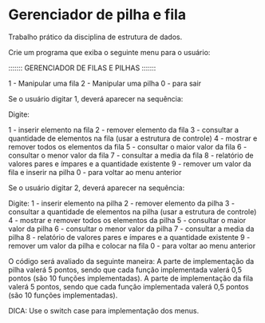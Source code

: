 # Gerenciador de pilha e fila

Trabalho prático da disciplina de estrutura de dados. 

Crie um programa que exiba o seguinte menu para o usuário:

::::::: GERENCIADOR DE FILAS E PILHAS :::::::

1 - Manipular uma fila
2 - Manipular uma pilha
0 - para sair

Se o usuário digitar 1, deverá aparecer na sequência:

Digite:

1 - inserir elemento na fila
2 - remover elemento da fila
3 - consultar a quantidade de elementos na fila (usar a estrutura de controle)
4 - mostrar e remover todos os elementos da fila
5 - consultar o maior valor da fila
6 - consultar o menor valor da fila
7 - consultar a media da fila
8 - relatório de valores pares e ímpares e a quantidade existente
9 - remover um valor da fila e inserir na pilha
0 - para voltar ao menu anterior

Se o usuário digitar 2, deverá aparecer na sequência:

Digite:
1 - inserir elemento na pilha
2 - remover elemento da pilha
3 - consultar a quantidade de elementos na pilha  (usar a estrutura de controle)
4 - mostrar e remover todos os elementos da pilha
5 - consultar o maior valor da pilha
6 - consultar o menor valor da pilha
7 - consultar a media da pilha
8 - relatório de valores pares e ímpares e a quantidade existente
9 - remover um valor da pilha e colocar na fila
0 - para voltar ao menu anterior

O código será avaliado da seguinte maneira:
A parte de implementação da pilha valerá 5 pontos, sendo que cada função implementada valerá 0,5 pontos (são 10 funções implementadas).
A parte de implementação da fila valerá 5 pontos, sendo que cada função implementada valerá 0,5 pontos (são 10 funções implementadas).

DICA: Use o switch case para implementação dos menus.
